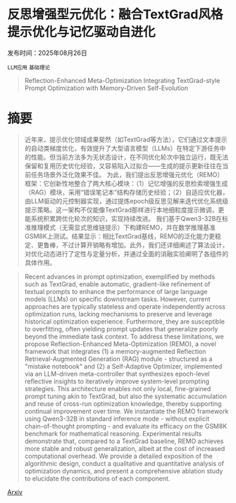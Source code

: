 # 反思增强型元优化：融合TextGrad风格提示优化与记忆驱动自进化

发布时间：2025年08月26日

`LLM应用` `基础理论`

> Reflection-Enhanced Meta-Optimization Integrating TextGrad-style Prompt Optimization with Memory-Driven Self-Evolution

# 摘要

> 近年来，提示优化领域成果斐然（如TextGrad等方法），它们通过文本提示的自动类梯度优化，有效提升了大型语言模型（LLMs）在特定下游任务中的性能。但当前方法多为无状态设计，在不同优化轮次中独立运行，既无法保留和复用历史优化经验，又容易陷入过拟合——生成的提示更新往往在当前任务场景外泛化效果不佳。
  为此，我们提出反思增强元优化（REMO）框架：它创新性地整合了两大核心模块：（1）记忆增强的反思检索增强生成（RAG）模块，采用“错误笔记本”结构存储历史经验；（2）自适应优化器，由LLM驱动的元控制器实现，通过提炼epoch级反思见解来迭代优化系统级提示策略。这一架构不仅能像TextGrad那样进行本地细粒度提示微调，更能系统积累跨优化轮次的知识，实现持续改进。
  我们基于Qwen3-32B在标准推理模式（无需显式思维链提示）下构建REMO，并在数学推理基准GSM8K上测试。结果显示：相比TextGrad基线，REMO的泛化能力更稳定、更鲁棒，不过计算开销略有增加。此外，我们还详细阐述了算法设计，对优化动态进行了定性与定量分析，并通过全面的消融实验阐明了各组件的具体作用。

> Recent advances in prompt optimization, exemplified by methods such as TextGrad, enable automatic, gradient-like refinement of textual prompts to enhance the performance of large language models (LLMs) on specific downstream tasks. However, current approaches are typically stateless and operate independently across optimization runs, lacking mechanisms to preserve and leverage historical optimization experience. Furthermore, they are susceptible to overfitting, often yielding prompt updates that generalize poorly beyond the immediate task context.
  To address these limitations, we propose Reflection-Enhanced Meta-Optimization (REMO), a novel framework that integrates (1) a memory-augmented Reflection Retrieval-Augmented Generation (RAG) module - structured as a "mistake notebook" and (2) a Self-Adaptive Optimizer, implemented via an LLM-driven meta-controller that synthesizes epoch-level reflective insights to iteratively improve system-level prompting strategies. This architecture enables not only local, fine-grained prompt tuning akin to TextGrad, but also the systematic accumulation and reuse of cross-run optimization knowledge, thereby supporting continual improvement over time.
  We instantiate the REMO framework using Qwen3-32B in standard inference mode - without explicit chain-of-thought prompting - and evaluate its efficacy on the GSM8K benchmark for mathematical reasoning. Experimental results demonstrate that, compared to a TextGrad baseline, REMO achieves more stable and robust generalization, albeit at the cost of increased computational overhead. We provide a detailed exposition of the algorithmic design, conduct a qualitative and quantitative analysis of optimization dynamics, and present a comprehensive ablation study to elucidate the contributions of each component.

[Arxiv](https://arxiv.org/abs/2508.18749)